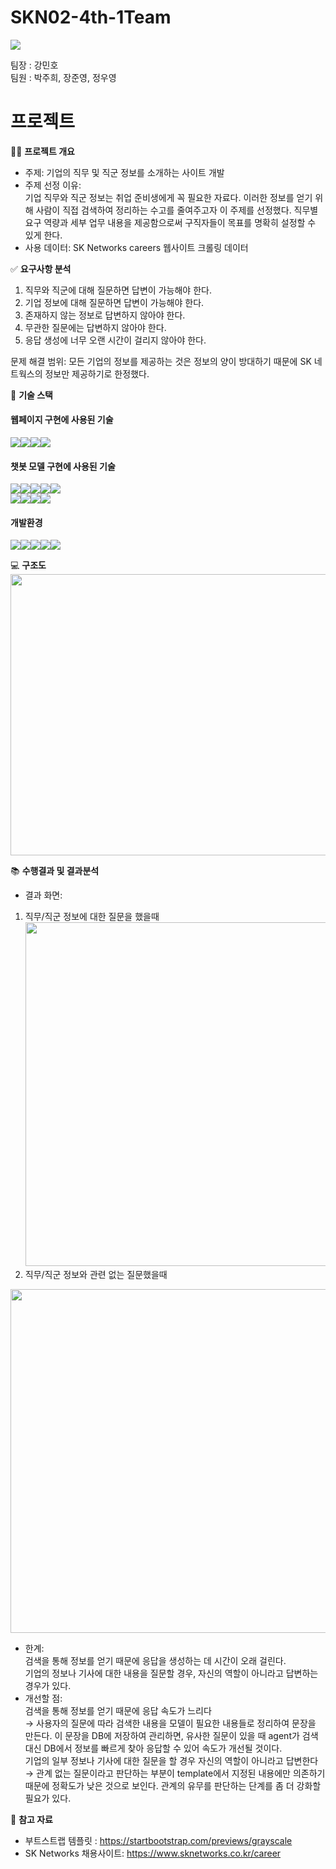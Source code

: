# SKN02-4th-1Team
[<img src="https://img.shields.io/badge/notion-2D8C3C?style=for-the-badge&logo=notion&logoColor=white"/>](https://www.notion.so/SKN02_4th_1Team-8b4ecbc4245343579f61a1eab2d301ad)

팀장 : 강민호<br>
팀원 :  박주희, 장준영, 정우영

#  프로젝트

👨‍🏫 **프로젝트 개요**
- 주제: 기업의 직무 및 직군 정보를 소개하는 사이트 개발
- 주제 선정 이유:<br>
  기업 직무와 직군 정보는 취업 준비생에게 꼭 필요한 자료다.
  이러한 정보를 얻기 위해 사람이 직접 검색하여 정리하는 수고를 줄여주고자 이 주제를 선정했다.
  직무별 요구 역량과 세부 업무 내용을 제공함으로써 구직자들이 목표를 명확히 설정할 수 있게 한다.
- 사용 데이터: SK Networks careers 웹사이트 크롤링 데이터

✅ **요구사항 분석**
1. 직무와 직군에 대해 질문하면 답변이 가능해야 한다.
2. 기업 정보에 대해 질문하면 답변이 가능해야 한다.
3. 존재하지 않는 정보로 답변하지 않아야 한다.
4. 무관한 질문에는 답변하지 않아야 한다.
5. 응답 생성에 너무 오랜 시간이 걸리지 않아야 한다.

문제 해결 범위: 모든 기업의 정보를 제공하는 것은 정보의 양이 방대하기 때문에 SK 네트웍스의 정보만 제공하기로 한정했다.

🔨 **기술 스택**
<br/>

#### 웹페이지 구현에 사용된 기술
<img src="https://img.shields.io/badge/html-31A8FF?style=for-the-badge&logo=html&logoColor=white"><img src="https://img.shields.io/badge/css-F43059?style=for-the-badge&logo=css&logoColor=white"><img src="https://img.shields.io/badge/javascript-F7DF1E?style=for-the-badge&logo=javascript&logoColor=white"><img src="https://img.shields.io/badge/bootstrap-7952B3?style=for-the-badge&logo=bootstrap&logoColor=white"><br/>

#### 챗봇 모델 구현에 사용된 기술
<img src="https://img.shields.io/badge/django-092E20?style=for-the-badge&logo=django&logoColor=white"><img src="https://img.shields.io/badge/langchain-DDE072?style=for-the-badge&logo=langchain&logoColor=white"><img src="https://img.shields.io/badge/openai-412991?style=for-the-badge&logo=openai&logoColor=white"><img src="https://img.shields.io/badge/chromadb-999999?style=for-the-badge&logo=chromadb&logoColor=white"><img src="https://img.shields.io/badge/duckduckgo-DE5833?style=for-the-badge&logo=duckduckgo&logoColor=white"><br/>
<img src="https://img.shields.io/badge/conditionalsearch-0B2C4A?style=for-the-badge&logo=conditionalsearch&logoColor=white"><img src="https://img.shields.io/badge/prompttemplate-EB508D?style=for-the-badge&logo=prompttemplate&logoColor=white"><img src="https://img.shields.io/badge/ragchain-609926?style=for-the-badge&logo=ragchain&logoColor=white"><img src="https://img.shields.io/badge/chatopenai-BBDDE5?style=for-the-badge&logo=chatopenai&logoColor=white">

#### 개발환경
<img src="https://img.shields.io/badge/visualstudiocode-007ACC?style=for-the-badge&logo=visualstudiocode&logoColor=white"><img src="https://img.shields.io/badge/github-181717?style=for-the-badge&logo=github&logoColor=white"/><img src="https://img.shields.io/badge/git-F05032?style=for-the-badge&logo=git&logoColor=white"><img src="https://img.shields.io/badge/discord-5865F2?style=for-the-badge&logo=discord&logoColor=white"/><img src="https://img.shields.io/badge/python-3776AB?style=for-the-badge&logo=python&logoColor=white"/>

💻 **구조도**<br>
<img src="https://github.com/user-attachments/assets/ae347e86-054f-4a3e-9c2e-925901dbf3d5" width="800" height="450" />

📚 **수행결과 및 결과분석**
- 결과 화면:<br>
1. 직무/직군 정보에 대한 질문을 했을때<br>
<img src= "https://github.com/user-attachments/assets/6cea61c4-88a5-442e-8b06-b16ed873d959"  width="800" height="550" /><br>
2. 직무/직군 정보와 관련 없는 질문했을때<br>
<img src="https://github.com/user-attachments/assets/40d95b15-b448-41c0-96bb-1ac39b26b419" width="800" height="550" />


- 한계:<br>
검색을 통해 정보를 얻기 때문에 응답을 생성하는 데 시간이 오래 걸린다.<br>
기업의 정보나 기사에 대한 내용을 질문할 경우, 자신의 역할이 아니라고 답변하는 경우가 있다.
- 개선할 점:<br>
검색을 통해 정보를 얻기 때문에 응답 속도가 느리다 <br>→ 사용자의 질문에 따라 검색한 내용을 모델이 필요한 내용들로 정리하여 문장을 만든다. 이 문장을 DB에 저장하여 관리하면, 유사한 질문이 있을 때 agent가 검색 대신 DB에서 정보를 빠르게 찾아 응답할 수 있어 속도가 개선될 것이다.<br>
기업의 일부 정보나 기사에 대한 질문을 할 경우 자신의 역할이 아니라고 답변한다 <br>→ 관계 없는 질문이라고 판단하는 부분이 template에서 지정된 내용에만 의존하기 때문에 정확도가 낮은 것으로 보인다. 관계의 유무를 판단하는 단계를 좀 더 강화할 필요가 있다.

📌 **참고 자료**
- 부트스트랩 템플릿 : https://startbootstrap.com/previews/grayscale
- SK Networks 채용사이트: https://www.sknetworks.co.kr/career
